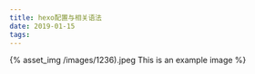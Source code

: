 ```yaml
---
title: hexo配置与相关语法
date: 2019-01-15
tags:
---
```


{% asset_img /images/1236).jpeg This is an example image %}